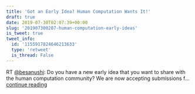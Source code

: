 ```yaml
---
title: 'Got an Early Idea? Human Computation Wants It!'
draft: true
date: 2019-07-30T02:07:39+00:00
slug: '201907300207-human-computation-early-ideas'
is_tweet: true
tweet_info:
  id: '1155917824646213633'
  type: 'retweet'
  is_thread: False
---
```




RT [@besanushi](https://x.com/besanushi): Do you have a new early idea that you want to share with the human computation community? We are now accepting submissions f… [continue reading](https://x.com/sytelus/status/1155917824646213633)
